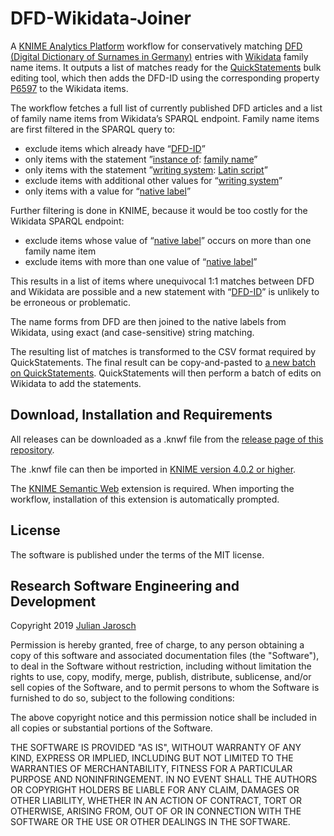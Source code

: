 # DFD-Wikidata-Joiner

A [KNIME Analytics Platform](https://www.knime.com/knime-analytics-platform) workflow for conservatively matching [DFD (Digital Dictionary of Surnames in Germany)](http://www.namenforschung.net/en/dfd/dictionary/list/) entries with [Wikidata](https://www.wikidata.org/) family name items. It outputs a list of matches ready for the [QuickStatements](https://tools.wmflabs.org/quickstatements/) bulk editing tool, which then adds the DFD-ID using the corresponding property [P6597](http://www.wikidata.org/entity/P6597) to the Wikidata items.

The workflow fetches a full list of currently published DFD articles and a list of family name items from Wikidata’s SPARQL endpoint. Family name items are first filtered in the SPARQL query to:
* exclude items which already have “[DFD-ID](http://www.wikidata.org/entity/P6597)”
* only items with the statement ”[instance of](http://www.wikidata.org/entity/P31): [family name](http://www.wikidata.org/entity/Q101352)”
* only items with the statement ”[writing system](http://www.wikidata.org/entity/P282): [Latin script](http://www.wikidata.org/entity/Q8229)”
* exclude items with additional other values for “[writing system](http://www.wikidata.org/entity/P282)”
* only items with a value for “[native label](http://www.wikidata.org/entity/P1705)”

Further filtering is done in KNIME, because it would be too costly for the Wikidata SPARQL endpoint:
* exclude items whose value of “[native label](http://www.wikidata.org/entity/P1705)” occurs on more than one family name item
* exclude items with more than one value of “[native label](http://www.wikidata.org/entity/P1705)”

This results in a list of items where unequivocal 1:1 matches between DFD and Wikidata are possible and a new statement with “[DFD-ID](http://www.wikidata.org/entity/P6597)” is unlikely to be erroneous or problematic.

The name forms from DFD are then joined to the native labels from Wikidata, using exact (and case-sensitive) string matching.

The resulting list of matches is transformed to the CSV format required by QuickStatements. The final result can be copy-and-pasted to [a new batch on QuickStatements](https://tools.wmflabs.org/quickstatements/#/batch/new). QuickStatements will then perform a batch of edits on Wikidata to add the statements.

## Download, Installation and Requirements

All releases can be downloaded as a .knwf file from the [release page of this repository](https://github.com/digicademy/DFD-Wikidata-Joiner/releases).

The .knwf file can then be imported in [KNIME version 4.0.2 or higher](https://www.knime.com/downloads/download-knime).

The [KNIME Semantic Web](https://hub.knime.com/knime/extensions/org.knime.features.semanticweb) extension is required. When importing the workflow, installation of this extension is automatically prompted. 

## License

The software is published under the terms of the MIT license.

## Research Software Engineering and Development

Copyright 2019 <a href="https://orcid.org/0000-0001-8483-8123">Julian Jarosch</a>

Permission is hereby granted, free of charge, to any person obtaining a copy of this software and associated documentation files (the "Software"), to deal in the Software without restriction, including without limitation the rights to use, copy, modify, merge, publish, distribute, sublicense, and/or sell copies of the Software, and to permit persons to whom the Software is furnished to do so, subject to the following conditions:

The above copyright notice and this permission notice shall be included in all copies or substantial portions of the Software.

THE SOFTWARE IS PROVIDED "AS IS", WITHOUT WARRANTY OF ANY KIND, EXPRESS OR IMPLIED, INCLUDING BUT NOT LIMITED TO THE WARRANTIES OF MERCHANTABILITY, FITNESS FOR A PARTICULAR PURPOSE AND NONINFRINGEMENT. IN NO EVENT SHALL THE AUTHORS OR COPYRIGHT HOLDERS BE LIABLE FOR ANY CLAIM, DAMAGES OR OTHER LIABILITY, WHETHER IN AN ACTION OF CONTRACT, TORT OR OTHERWISE, ARISING FROM, OUT OF OR IN CONNECTION WITH THE SOFTWARE OR THE USE OR OTHER DEALINGS IN THE SOFTWARE.

